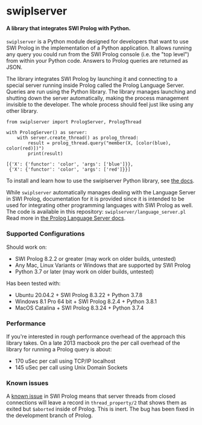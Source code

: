 # swiplserver
#### A library that integrates SWI Prolog with Python.

`swiplserver` is a Python module designed for developers that want to use SWI Prolog in the implementation of a Python application. It allows running any query you could run from the SWI Prolog console (i.e. the "top level") from within your Python code. Answers to Prolog queries are returned as JSON.

The library integrates SWI Prolog by launching it and connecting to a special server running inside Prolog called the Prolog Language Server. Queries are run using the Python library. The library manages launching and shutting down the server automatically, making the process management invisible to the developer.  The whole process should feel just like using any other library.

~~~
from swiplserver import PrologServer, PrologThread

with PrologServer() as server:
    with server.create_thread() as prolog_thread:
        result = prolog_thread.query("member(X, [color(blue), color(red)])")
        print(result)

[{'X': {'functor': 'color', 'args': ['blue']}},
 {'X': {'functor': 'color', 'args': ['red']}}]
~~~

To install and learn how to use the swiplserver Python library, see [the docs](https://blog.inductorsoftware.com/swiplserver/swiplserver/prologserver.html).

While `swiplserver` automatically manages dealing with the Language Server in SWI Prolog, documentation for it is provided since it is intended to be used for integrating other programming languages with SWI Prolog as well. The code is available in this repository: `swiplserver/language_server.pl`  Read more in [the Prolog Language Server docs](https://blog.inductorsoftware.com/swiplserver/language_server/language_server.html).

### Supported Configurations
Should work on:
- SWI Prolog 8.2.2 or greater (may work on older builds, untested)
- Any Mac, Linux Variants or Windows that are supported by SWI Prolog
- Python 3.7 or later (may work on older builds, untested)

Has been tested with:
- Ubuntu 20.04.2 + SWI Prolog 8.3.22 + Python 3.7.8
- Windows 8.1 Pro 64 bit + SWI Prolog 8.2.4 + Python 3.8.1
- MacOS Catalina + SWI Prolog 8.3.24 + Python 3.7.4

### Performance
If you're interested in rough performance overhead of the approach this library takes.  On a late 2013 macbook pro the per call overhead of the library for running a Prolog query is about:
- 170 uSec per call using TCP/IP localhost
- 145 uSec per call using Unix Domain Sockets

### Known issues
A [known issue](https://github.com/SWI-Prolog/swipl-devel/issues/852) in SWI Prolog means that server threads from closed connections will leave a record in `thread_property/2` that shows them as exited but `$aborted` inside of Prolog. This is inert. The bug has been fixed in the development branch of Prolog.
